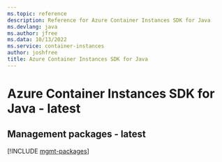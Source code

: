 ```yaml
---
ms.topic: reference
description: Reference for Azure Container Instances SDK for Java
ms.devlang: java
ms.author: jfree
ms.data: 10/13/2022
ms.service: container-instances
author: joshfree
title: Azure Container Instances SDK for Java
---
```

# Azure Container Instances SDK for Java - latest

## Management packages - latest
[!INCLUDE [mgmt-packages](container-instances-mgmt-index.md)]